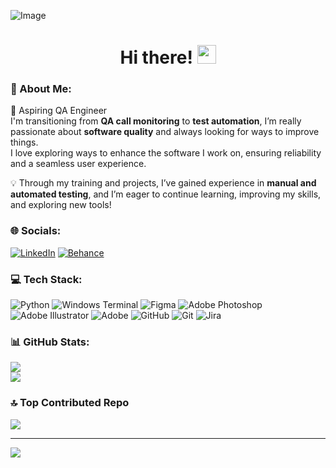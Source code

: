 ![Image](https://github.com/user-attachments/assets/e0c0bd4c-61f6-4fe2-b820-1dff22c71f39)
<h1 align="center">Hi there! <img src="https://raw.githubusercontent.com/MartinHeinz/MartinHeinz/master/wave.gif" width="30px"></h1>

<!--
**paulinaburruel/paulinaburruel** is a ✨ _special_ ✨ repository because its `README.md` (this file) appears on your GitHub profile.

<!--# Hi there! <img src="https://raw.githubusercontent.com/MartinHeinz/MartinHeinz/master/wave.gif" width="30px"> -->
<!--
Here are some ideas to get you started:

- 🔭 I’m currently working on ...
- 🌱 I’m currently learning ...
- 👯 I’m looking to collaborate on ...
- 🤔 I’m looking for help with ...
- 💬 Ask me about ...
- 📫 How to reach me: ...
- 😄 Pronouns: ...
- ⚡ Fun fact: ...
-->

### 💫  About Me:
🚀 Aspiring QA Engineer  
I'm transitioning from **QA call monitoring** to **test automation**, I’m really passionate about **software quality** and always looking for ways to improve things.  
I love exploring ways to enhance the software I work on, ensuring reliability and a seamless user experience.  

💡 Through my training and projects, I’ve gained experience in **manual and automated testing**, and I’m eager to continue learning, improving my skills, and exploring new tools!

### 🌐 Socials:
[![LinkedIn](https://img.shields.io/badge/LinkedIn-%230077B5.svg?logo=linkedin&logoColor=white)](https://linkedin.com/in/paulinaburruel) 
[![Behance](https://img.shields.io/badge/Behance-1769ff?logo=behance&logoColor=white)](https://behance.net/paulinaburruel) 

### 💻 Tech Stack:
![Python](https://img.shields.io/badge/python-3670A0?style=for-the-badge&logo=python&logoColor=ffdd54) ![Windows Terminal](https://img.shields.io/badge/Windows%20Terminal-%234D4D4D.svg?style=for-the-badge&logo=windows-terminal&logoColor=white) ![Figma](https://img.shields.io/badge/figma-%23F24E1E.svg?style=for-the-badge&logo=figma&logoColor=white) ![Adobe Photoshop](https://img.shields.io/badge/adobe%20photoshop-%2331A8FF.svg?style=for-the-badge&logo=adobe%20photoshop&logoColor=white) ![Adobe Illustrator](https://img.shields.io/badge/adobe%20illustrator-%23FF9A00.svg?style=for-the-badge&logo=adobe%20illustrator&logoColor=white) ![Adobe](https://img.shields.io/badge/adobe-%23FF0000.svg?style=for-the-badge&logo=adobe&logoColor=white) ![GitHub](https://img.shields.io/badge/github-%23121011.svg?style=for-the-badge&logo=github&logoColor=white) ![Git](https://img.shields.io/badge/git-%23F05033.svg?style=for-the-badge&logo=git&logoColor=white) ![Jira](https://img.shields.io/badge/jira-%230A0FFF.svg?style=for-the-badge&logo=jira&logoColor=white)

### 📊 GitHub Stats:
<!-- 
![](https://github-readme-stats.vercel.app/api?username=paulinaburruel&theme=default&hide_border=false&include_all_commits=false&count_private=false)<br/>
-->
![](https://github-readme-streak-stats.herokuapp.com/?user=paulinaburruel&theme=default&hide_border=false)<br/>
![](https://github-readme-stats.vercel.app/api/top-langs/?username=paulinaburruel&theme=default&hide_border=false&include_all_commits=false&count_private=false&layout=compact)

### 🔝 Top Contributed Repo
![](https://github-contributor-stats.vercel.app/api?username=paulinaburruel&limit=5&theme=default&combine_all_yearly_contributions=true)

---
[![](https://visitcount.itsvg.in/api?id=paulinaburruel&icon=0&color=1)](https://visitcount.itsvg.in)

<!-- Proudly created with GPRM ( https://gprm.itsvg.in ) -->


<!--
#### Where to find me
- [LinkedIn](https://www.linkedin.com/in/paulinaburruel/)
- [Behance](https://www.behance.net/paulinaburruel) 
-->
